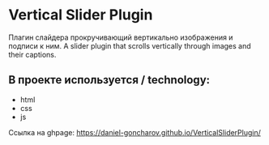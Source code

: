 # Vertical Slider Plugin

Плагин слайдера прокручивающий вертикально изображения и подписи к ним.
A slider plugin that scrolls vertically through images and their captions.

## В проекте используется / technology:
* html
* css
* js

Ссылка на ghpage: https://daniel-goncharov.github.io/VerticalSliderPlugin/